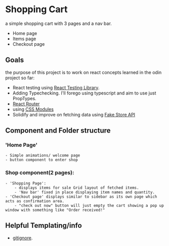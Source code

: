 # Shopping Cart
a simple shopping cart with 3 pages and a nav bar.
 - Home page
 - Items page
 - Checkout page
## Goals
the purpose of this project is to work on react concepts learned in the odin project so far:
 - React testing using [React Testing Library](https://testing-library.com/docs/react-testing-library/intro/).
 - Adding Typechecking. I'll forego using typescript and aim to use just PropTypes.
 - [React Router](https://testing-library.com/docs/react-testing-library/intro/)
 - using [CSS Modules](https://github.com/css-modules/css-modules)
 - Solidify and improve on fetching data using [Fake Store API](https://fakestoreapi.com/)

## Component and Folder structure
### 'Home Page'
    - Simple animations/ welcome page
    - button component to enter shop
    
### Shop component(2 pages):
    - 'Shopping Page':
        - displays items for sale Grid layout of fetched items. 
        - 'Nav bar' fixed in place displaying item names and quantity.
    - 'Checkout page' displays similar to sidebar as its own page which acts as confirmation area.
        - "check out now" button will just empty the cart showing a pop up window with something like "Order received!"

## Helpful Templating/info
- [gitignore](https://www.toptal.com/developers/gitignore).